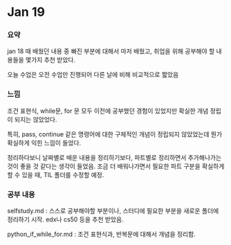 # Jan 19

### 요약

jan 18 때 배웠던 내용 중 빠진 부분에 대해서 마저 배웠고, 취업을 위해 공부해야 할 내용들을 몇가지 추천 받았다.

오늘 수업은 오전 수업만 진행되어 다른 날에 비해 비교적으로 짧았음

### 느낌

조건 표현식, while문, for 문 모두 이전에 공부했던 경험이 있었지만 확실한 개념 정립이 되지는 않았었다.

특히, pass, continue 같은 명령어에 대한 구체적인 개념이 정립되지 않았었는데 뭔가 확실하게 익힌 느낌이 들었다.

정리하다보니 날짜별로 배운 내용을 정리하기보다, 파트별로 정리하면서 추가해나가는 것이 좋을 것 같다는 생각이 들었음. 조금 더 배워나가면서 필요한 파트 구분을 확실하게 할 수 있을 때, TIL 폴더를 수정할 예정.

### 공부 내용

selfstudy.md : 스스로 공부해야할 부분이나, 스터디에 필요한 부분을 새로운 폴더에 정리하기 시작. edx나 cs50 등을 추천 받았음.

python_if_while_for.md : 조건 표현식과, 반복문에 대해서 개념을 정리함.